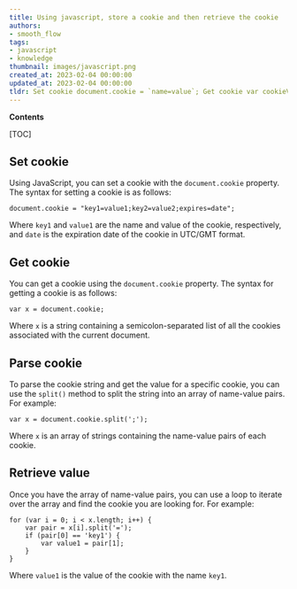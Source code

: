 ```yaml
---
title: Using javascript, store a cookie and then retrieve the cookie
authors:
- smooth_flow
tags:
- javascript
- knowledge
thumbnail: images/javascript.png
created_at: 2023-02-04 00:00:00
updated_at: 2023-02-04 00:00:00
tldr: Set cookie document.cookie = `name=value`; Get cookie var cookieValue = document.cookie.split(`;`)[0].split(`=`)[1];
---
```


**Contents**

[TOC]

## Set cookie

Using JavaScript, you can set a cookie with the `document.cookie` property. The syntax for setting a cookie is as follows:

`document.cookie = "key1=value1;key2=value2;expires=date";`

Where `key1` and `value1` are the name and value of the cookie, respectively, and `date` is the expiration date of the cookie in UTC/GMT format.

## Get cookie

You can get a cookie using the `document.cookie` property. The syntax for getting a cookie is as follows:

`var x = document.cookie;`

Where `x` is a string containing a semicolon-separated list of all the cookies associated with the current document.

## Parse cookie

To parse the cookie string and get the value for a specific cookie, you can use the `split()` method to split the string into an array of name-value pairs. For example:

`var x = document.cookie.split(';');`

Where `x` is an array of strings containing the name-value pairs of each cookie.

## Retrieve value

Once you have the array of name-value pairs, you can use a loop to iterate over the array and find the cookie you are looking for. For example:

```
for (var i = 0; i < x.length; i++) {
    var pair = x[i].split('=');
    if (pair[0] == 'key1') {
        var value1 = pair[1];
    }
}
```

Where `value1` is the value of the cookie with the name `key1`.
